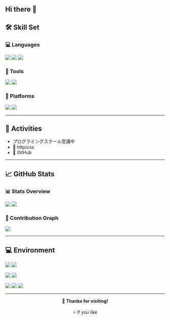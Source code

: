 ## Hi there 👋

<!--

<h1 align="center">👋 こんにちは、中野愛菜です！</h1>
<p align="center">
  Web開発を勉強中です📚 <br/>
  NotionとGitHubを使って日々成長中🌱
</p>
-->

## 🛠 Skill Set

### 💻 Languages
<p align="left">
  <img src="https://img.shields.io/badge/HTML5-E34F26?style=for-the-badge&logo=html5&logoColor=white" />
  <img src="https://img.shields.io/badge/CSS3-1572B6?style=for-the-badge&logo=css3&logoColor=white" />
  <img src="https://img.shields.io/badge/Python-3776AB?style=for-the-badge&logo=python&logoColor=white" />
</p>

### 🧰 Tools
<p align="left">
  <img src="https://img.shields.io/badge/VSCode-007ACC?style=for-the-badge&logo=visualstudiocode&logoColor=white" />
  <img src="https://img.shields.io/badge/Spyder-FF0000?style=for-the-badge&logo=spyder&logoColor=white" />
</p>

### 🔧 Platforms
<p align="left">
  <img src="https://img.shields.io/badge/Git-F05032?style=for-the-badge&logo=git&logoColor=white" />
  <img src="https://img.shields.io/badge/GitHub-181717?style=for-the-badge&logo=github&logoColor=white" />
</p>

---

## 📌 Activities

- プログラミングスクール受講中
- 🔰 http/css
- 🔰 GitHub

---

## 📈 GitHub Stats

### 📊 Stats Overview

<p>
  <img src="https://github-readme-stats.vercel.app/api?username=ainyan4645&show_icons=true&theme=tokyonight" />
  <img src="https://github-readme-stats.vercel.app/api/top-langs/?username=ainyan4645&layout=compact&theme=tokyonight" />
</p>

### 🧩 Contribution Graph

<img src="https://github-profile-summary-cards.vercel.app/api/cards/profile-details?username=ainyan4645&theme=tokyonight" />

---

## 💻 Environment

<p align="left">
 <img src="https://img.shields.io/badge/Editor-VS%20Code-blue?style=for-the-badge&logo=visualstudiocode&logoColor=white" />
  <img src="https://img.shields.io/badge/Browser-Chrome-4285F4?style=for-the-badge&logo=googlechrome&logoColor=white" />
</p>

<p align="left">
  <img src="https://img.shields.io/badge/Device-MacBook%20Air-999999?style=for-the-badge&logo=apple&logoColor=white" />
  <img src="https://img.shields.io/badge/OS-macOS-lightgrey?style=for-the-badge&logo=apple&logoColor=black" />
</p>

<p align="left">
  <img src="https://img.shields.io/badge/Device-Surface-0078D6?style=for-the-badge&logo=windows&logoColor=white" />
  <img src="https://img.shields.io/badge/OS-Windows%2011-0078D6?style=for-the-badge&logo=windows&logoColor=white" />
  <img src="https://img.shields.io/badge/OS-Ubuntu-E95420?style=for-the-badge&logo=ubuntu&logoColor=white" />
</p>

---

<p align="center">
  💬 <strong>Thanks for visiting!</strong><br><br>
  ⭐️ If you like



<!--
↓GitHub プロフィール README ジェネレーター
https://rahuldkjain.github.io/gh-profile-readme-generator/

**ainyan4645/ainyan4645** is a ✨ _special_ ✨ repository because its `README.md` (this file) appears on your GitHub profile.

Here are some ideas to get you started:

- 🔭 I’m currently working on ...
- 🌱 I’m currently learning ...
- 👯 I’m looking to collaborate on ...
- 🤔 I’m looking for help with ...
- 💬 Ask me about ...
- 📫 How to reach me: ...
- 😄 Pronouns: ...
- ⚡ Fun fact: ...
-->
